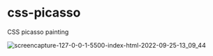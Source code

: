 # css-picasso
CSS picasso painting



![screencapture-127-0-0-1-5500-index-html-2022-09-25-13_09_44](https://user-images.githubusercontent.com/61514525/192156213-39e54b51-87b2-434a-b2f8-6a2ef91e4f4a.png)

